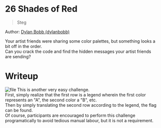 # 26 Shades of Red

> Steg

Author: [Dylan Bobb (dylanbobb)](https://github.com/dylanbobb)

Your artist friends were sharing some color palettes, but something looks a bit off in the order. \
Can you crack the code and find the hidden messages your artist friends are sending?

# Writeup
![file](https://user-images.githubusercontent.com/37233412/133373193-15b4e840-0d58-41f6-833f-11ca8f50a0b8.png)
This is another very easy challenge. \
First, simply realize that the first row is a legend wherein the first color represents an "A", the second color a "B", etc. \
Then by simply translating the second row according to the legend, the flag can be found. \
Of course, participants are encouraged to perform this challenge programatically to avoid tedious manual labour, but it is not a requirement.

